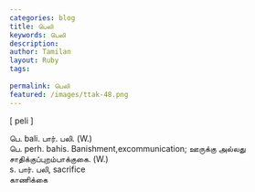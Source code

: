 ```yaml
---
categories: blog
title: பெலி
keywords: பெலி
description: 
author: Tamilan
layout: Ruby
tags: 
 
permalink: பெலி
featured: /images/ttak-48.png
---
```

  
[ peli ]  
  
பெ. bali. பார். பலி. (W.)  
பெ. perh. bahis. Banishment,excommunication; ஊருக்கு அல்லது சாதிக்குப்புறம்பாக்குகை. (W.)  
s. பார். பலி, sacrifice  
காணிக்கை